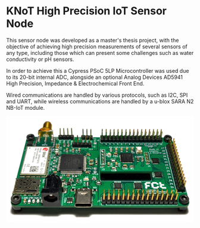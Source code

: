 # KNoT High Precision IoT Sensor Node

This sensor node was developed as a master's thesis project, with the objective of achieving high precision measurements of several sensors of any type, including those which can present some challenges such as water conductivity or pH sensors.

In order to achieve this a Cypress PSoC 5LP Microcontroller was used due to its 20-bit internal ADC, alongside an optional Analog Devices AD5941 High Precision, Impedance & Electrochemical Front End.

Wired communications are handled by various protocols, such as I2C, SPI and UART, while wireless communications are handled by a u-blox SARA N2 NB-IoT module.

![KNoT Prototype Image](images/KNoT_prototype.jpg)

